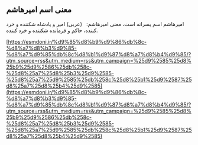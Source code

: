 ## معنی اسم امیرهاشم


امیرهاشم اسم پسرانه است، معنی امیرهاشم:   (عربی) امیر و پادشاه شکننده و خرد کننده، حاکم و فرمانده شکننده و خرد کننده.

[https://esmdoni.ir/%d9%85%d8%b9%d9%86%db%8c-%d8%a7%d8%b3%d9%85-%d8%a7%d9%85%db%8c%d8%b1%d9%87%d8%a7%d8%b4%d9%85/?utm_source=rss&utm_medium=rss&utm_campaign=%25d9%2585%25d8%25b9%25d9%2586%25db%258c-%25d8%25a7%25d8%25b3%25d9%2585-%25d8%25a7%25d9%2585%25db%258c%25d8%25b1%25d9%2587%25d8%25a7%25d8%25b4%25d9%2585](https://esmdoni.ir/%d9%85%d8%b9%d9%86%db%8c-%d8%a7%d8%b3%d9%85-%d8%a7%d9%85%db%8c%d8%b1%d9%87%d8%a7%d8%b4%d9%85/?utm_source=rss&utm_medium=rss&utm_campaign=%25d9%2585%25d8%25b9%25d9%2586%25db%258c-%25d8%25a7%25d8%25b3%25d9%2585-%25d8%25a7%25d9%2585%25db%258c%25d8%25b1%25d9%2587%25d8%25a7%25d8%25b4%25d9%2585) 